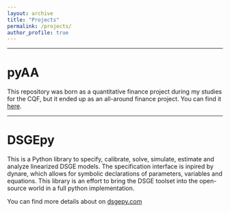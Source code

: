 ```yaml
---
layout: archive
title: "Projects"
permalink: /projects/
author_profile: true
---
```


---
# pyAA
This repository was born as a quantitative finance project during my studies for the CQF, but it ended up as 
an all-around finance project. You can find it [here](https://github.com/gusamarante/pyaa).

---
# DSGEpy
This is a Python library to specify, calibrate, solve, simulate, estimate and analyze linearized DSGE models.
The specification interface is inpired by dynare, which allows for symbolic declarations of parameters,
variables and equations. This library is an effort to bring the DSGE toolset into the open-source world in a
full python implementation.

You can find more details about on [dsgepy.com](http://dsgepy.com)
